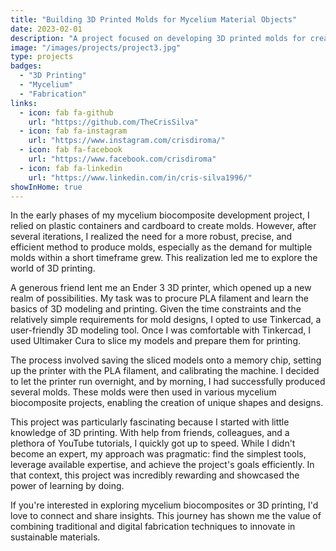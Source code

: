 ```yaml
---
title: "Building 3D Printed Molds for Mycelium Material Objects"
date: 2023-02-01
description: "A project focused on developing 3D printed molds for creating mycelium-based material objects."
image: "/images/projects/project3.jpg"
type: projects
badges:
  - "3D Printing"
  - "Mycelium"
  - "Fabrication"
links:
  - icon: fab fa-github
    url: "https://github.com/TheCrisSilva"
  - icon: fab fa-instagram
    url: "https://www.instagram.com/crisdiroma/"
  - icon: fab fa-facebook
    url: "https://www.facebook.com/crisdiroma"
  - icon: fab fa-linkedin
    url: "https://www.linkedin.com/in/cris-silva1996/"
showInHome: true
---
```


In the early phases of my mycelium biocomposite development project, I relied on plastic containers and cardboard to create molds. However, after several iterations, I realized the need for a more robust, precise, and efficient method to produce molds, especially as the demand for multiple molds within a short timeframe grew. This realization led me to explore the world of 3D printing.

A generous friend lent me an Ender 3 3D printer, which opened up a new realm of possibilities. My task was to procure PLA filament and learn the basics of 3D modeling and printing. Given the time constraints and the relatively simple requirements for mold designs, I opted to use Tinkercad, a user-friendly 3D modeling tool. Once I was comfortable with Tinkercad, I used Ultimaker Cura to slice my models and prepare them for printing.

The process involved saving the sliced models onto a memory chip, setting up the printer with the PLA filament, and calibrating the machine. I decided to let the printer run overnight, and by morning, I had successfully produced several molds. These molds were then used in various mycelium biocomposite projects, enabling the creation of unique shapes and designs.

This project was particularly fascinating because I started with little knowledge of 3D printing. With help from friends, colleagues, and a plethora of YouTube tutorials, I quickly got up to speed. While I didn't become an expert, my approach was pragmatic: find the simplest tools, leverage available expertise, and achieve the project's goals efficiently. In that context, this project was incredibly rewarding and showcased the power of learning by doing.

If you're interested in exploring mycelium biocomposites or 3D printing, I'd love to connect and share insights. This journey has shown me the value of combining traditional and digital fabrication techniques to innovate in sustainable materials.
